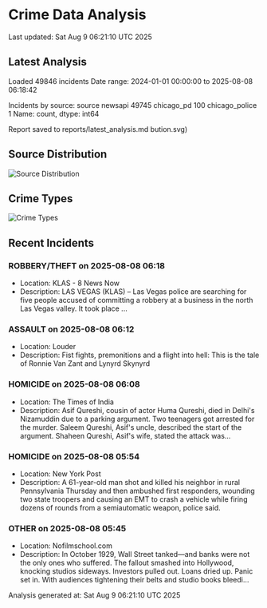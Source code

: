 # Crime Data Analysis
Last updated: Sat Aug  9 06:21:10 UTC 2025

## Latest Analysis

Loaded 49846 incidents
Date range: 2024-01-01 00:00:00 to 2025-08-08 06:18:42

Incidents by source:
source
newsapi           49745
chicago_pd          100
chicago_police        1
Name: count, dtype: int64

Report saved to reports/latest_analysis.md
bution.svg)

## Source Distribution
![Source Distribution](images/source_distribution.svg)

## Crime Types
![Crime Types](images/crime_types.svg)

## Recent Incidents

### ROBBERY/THEFT on 2025-08-08 06:18
- Location: KLAS - 8 News Now
- Description: LAS VEGAS (KLAS) – Las Vegas police are searching for five people accused of committing a robbery at a business in the north Las Vegas valley. It took place ...


### ASSAULT on 2025-08-08 06:12
- Location: Louder
- Description: Fist fights, premonitions and a flight into hell: This is the tale of Ronnie Van Zant and Lynyrd Skynyrd


### HOMICIDE on 2025-08-08 06:08
- Location: The Times of India
- Description: Asif Qureshi, cousin of actor Huma Qureshi, died in Delhi's Nizamuddin due to a parking argument. Two teenagers got arrested for the murder. Saleem Qureshi, Asif's uncle, described the start of the argument. Shaheen Qureshi, Asif's wife, stated the attack was…


### HOMICIDE on 2025-08-08 05:54
- Location: New York Post
- Description: A 61-year-old man shot and killed his neighbor in rural Pennsylvania Thursday and then ambushed first responders, wounding two state troopers and causing an EMT to crash a vehicle while firing dozens of rounds from a semiautomatic weapon, police said.


### OTHER on 2025-08-08 05:45
- Location: Nofilmschool.com
- Description: In October 1929, Wall Street tanked—and banks were not the only ones who suffered. The fallout smashed into Hollywood, knocking studios sideways. Investors pulled out. Loans dried up. Panic set in. With audiences tightening their belts and studio books bleedi…

Analysis generated at: Sat Aug  9 06:21:10 UTC 2025
